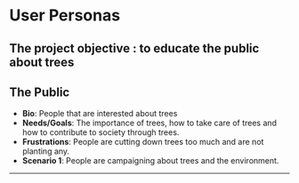 # User Personas

<!-- some introduction -->

## The project objective : to educate the public about trees

<!-- a persona -->

## The Public

- **Bio**: People that are interested about trees
- **Needs/Goals**: The importance of trees, how to take care of trees and how to
  contribute to society through trees.
- **Frustrations**: People are cutting down trees too much and are not planting
  any.
- **Scenario 1**: People are campaigning about trees and the environment.

---
